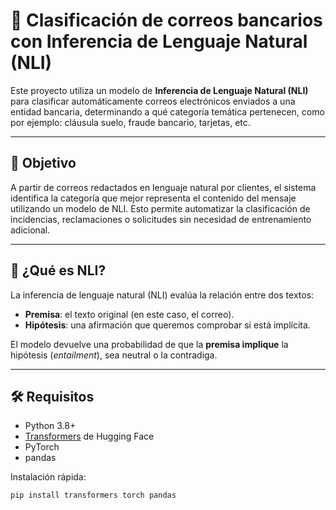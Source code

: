 # 📌 Clasificación de correos bancarios con Inferencia de Lenguaje Natural (NLI)

Este proyecto utiliza un modelo de **Inferencia de Lenguaje Natural (NLI)** para clasificar automáticamente correos electrónicos enviados a una entidad bancaria, determinando a qué categoría temática pertenecen, como por ejemplo: cláusula suelo, fraude bancario, tarjetas, etc.

---

## 🎯 Objetivo

A partir de correos redactados en lenguaje natural por clientes, el sistema identifica la categoría que mejor representa el contenido del mensaje utilizando un modelo de NLI. Esto permite automatizar la clasificación de incidencias, reclamaciones o solicitudes sin necesidad de entrenamiento adicional.

---

## 🧠 ¿Qué es NLI?

La inferencia de lenguaje natural (NLI) evalúa la relación entre dos textos:
- **Premisa**: el texto original (en este caso, el correo).
- **Hipótesis**: una afirmación que queremos comprobar si está implícita.

El modelo devuelve una probabilidad de que la **premisa implique** la hipótesis (*entailment*), sea neutral o la contradiga.

---

## 🛠 Requisitos

- Python 3.8+
- [Transformers](https://huggingface.co/transformers/) de Hugging Face
- PyTorch
- pandas

Instalación rápida:
```bash
pip install transformers torch pandas
